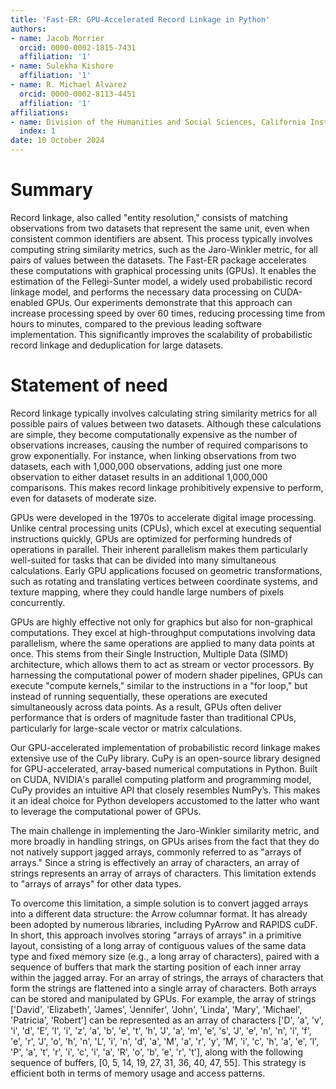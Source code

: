 ```yaml
---
title: 'Fast-ER: GPU-Accelerated Record Linkage in Python'
authors:
- name: Jacob Morrier
  orcid: 0000-0002-1815-7431
  affiliation: '1'
- name: Sulekha Kishore
  affiliation: '1'
- name: R. Michael Alvarez
  orcid: 0000-0002-8113-4451
  affiliation: '1'
affiliations:
- name: Division of the Humanities and Social Sciences, California Institute of Technology, USA
  index: 1
date: 10 October 2024
---
```


# Summary

Record linkage, also called "entity resolution," consists of matching observations from two datasets that represent the same unit, even when consistent common identifiers are absent. This process typically involves computing string similarity metrics, such as the Jaro-Winkler metric, for all pairs of values between the datasets. The Fast-ER package accelerates these computations with graphical processing units (GPUs). It enables the estimation of the Fellegi-Sunter model, a widely used probabilistic record linkage model, and performs the necessary data processing on CUDA-enabled GPUs. Our experiments demonstrate that this approach can increase processing speed by over 60 times, reducing processing time from hours to minutes, compared to the previous leading software implementation. This significantly improves the scalability of probabilistic record linkage and deduplication for large datasets.

# Statement of need

Record linkage typically involves calculating string similarity metrics for all possible pairs of values between two datasets. Although these calculations are simple, they become computationally expensive as the number of observations increases, causing the number of required comparisons to grow exponentially. For instance, when linking observations from two datasets, each with 1,000,000 observations, adding just one more observation to either dataset results in an additional 1,000,000 comparisons. This makes record linkage prohibitively expensive to perform, even for datasets of moderate size.

GPUs were developed in the 1970s to accelerate digital image processing. Unlike central processing units (CPUs), which excel at executing sequential instructions quickly, GPUs are optimized for performing hundreds of operations in parallel. Their inherent parallelism makes them particularly well-suited for tasks that can be divided into many simultaneous calculations. Early GPU applications focused on geometric transformations, such as rotating and translating vertices between coordinate systems, and texture mapping, where they could handle large numbers of pixels concurrently.

GPUs are highly effective not only for graphics but also for non-graphical computations. They excel at high-throughput computations involving data parallelism, where the same operations are applied to many data points at once. This stems from their Single Instruction, Multiple Data (SIMD) architecture, which allows them to act as stream or vector processors. By harnessing the computational power of modern shader pipelines, GPUs can execute "compute kernels," similar to the instructions in a "for loop," but instead of running sequentially, these operations are executed simultaneously across data points.  As a result, GPUs often deliver performance that is orders of magnitude faster than traditional CPUs, particularly for large-scale vector or matrix calculations.

Our GPU-accelerated implementation of probabilistic record linkage makes extensive use of the CuPy library. CuPy is an open-source library designed for GPU-accelerated, array-based numerical computations in Python. Built on CUDA, NVIDIA's parallel computing platform and programming model, CuPy provides an intuitive API that closely resembles NumPy’s. This makes it an ideal choice for Python developers accustomed to the latter who want to leverage the computational power of GPUs.

The main challenge in implementing the Jaro-Winkler similarity metric, and more broadly in handling strings, on GPUs arises from the fact that they do not natively support jagged arrays, commonly referred to as "arrays of arrays." Since a string is effectively an array of characters, an array of strings represents an array of arrays of characters. This limitation extends to "arrays of arrays" for other data types.

To overcome this limitation, a simple solution is to convert jagged arrays into a different data structure: the Arrow columnar format. It has already been adopted by numerous libraries, including PyArrow and RAPIDS cuDF. In short, this approach involves storing "arrays of arrays" in a primitive layout, consisting of a long array of contiguous values of the same data type and fixed memory size (e.g., a long array of characters), paired with a sequence of buffers that mark the starting position of each inner array within the jagged array. For an array of strings, the arrays of characters that form the strings are flattened into a single array of characters. Both arrays can be stored and manipulated by GPUs. For example, the array of strings ['David', 'Elizabeth', 'James', 'Jennifer', 'John', 'Linda', 'Mary', 'Michael', 'Patricia', 'Robert'] can be represented as an array of characters ['D', 'a', 'v', 'i', 'd', 'E', 'l', 'i', 'z', 'a', 'b', 'e', 't', 'h', 'J', 'a', 'm', 'e', 's', 'J', 'e', 'n', 'n', 'i', 'f', 'e', 'r', 'J', 'o', 'h', 'n', 'L', 'i', 'n', 'd', 'a', 'M', 'a', 'r', 'y', 'M', 'i', 'c', 'h', 'a', 'e', 'l', 'P', 'a', 't', 'r', 'i', 'c', 'i', 'a', 'R', 'o', 'b', 'e', 'r', 't'], along with the following sequence of buffers, [0, 5, 14, 19, 27, 31, 36, 40, 47, 55]. This strategy is efficient both in terms of memory usage and access patterns. 

<!--- Description of Experiment Results (with figures?) -->

